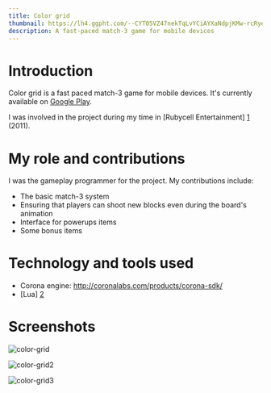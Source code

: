 ```yaml
---
title: Color grid
thumbnail: https://lh4.ggpht.com/--CYT05VZ47nekTqLvYCiAYXaNdpjKMw-rcRyeqVOsQLgzz2MerTJWGSkQRrwRJdFYk=h900-rw
description: A fast-paced match-3 game for mobile devices
---
```


# Introduction

Color grid is a fast paced match-3 game for mobile devices.
It's currently available on [Google Play](https://play.google.com/store/apps/details?id=com.rubycell.colorgridpro).

I was involved in the project during my time in [Rubycell Entertainment] [1] (2011).

# My role and contributions

I was the gameplay programmer for the project.
My contributions include:

- The basic match-3 system
- Ensuring that players can shoot new blocks even during the board's animation
- Interface for powerups items
- Some bonus items

# Technology and tools used

- Corona engine: http://coronalabs.com/products/corona-sdk/
- [Lua] [2]

# Screenshots

![color-grid](https://lh6.ggpht.com/_LlXg-5BazSpCljaSE6R9pGwUJmYvOsp0Xdktk5My_in6ZjyprZHSicJJTnNSpND5Sw=h900-rw)

![color-grid2](https://lh4.ggpht.com/--CYT05VZ47nekTqLvYCiAYXaNdpjKMw-rcRyeqVOsQLgzz2MerTJWGSkQRrwRJdFYk=h900-rw)

![color-grid3](https://lh3.ggpht.com/0Z5AeEdzNkVksUVc3LpUsiO_Fd92_Qe0kWfpTTtPUiOis1lCRcQcTTWMylwVgD7Wxfs=h900-rw)

[1]: http://rubycell.com/
[2]: http://www.lua.org/
